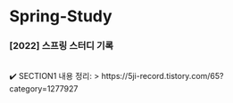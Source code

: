 # Spring-Study
### [2022] 스프링 스터디 기록
<br>
✔️ SECTION1 내용 정리: 
> https://5ji-record.tistory.com/65?category=1277927
